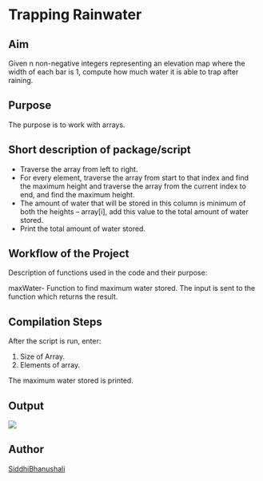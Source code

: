 # Trapping Rainwater 

## Aim

Given n non-negative integers representing an elevation map where the width of each bar is 1, compute how much water it is able to trap after raining.

## Purpose

The purpose is to work with arrays.


## Short description of package/script

- Traverse the array from left to right.
- For every element, traverse the array from start to that index and find the maximum height and traverse the array from the current index to end, and find the maximum   height.
-  The amount of water that will be stored in this column is minimum of both the heights – array[i], add this value to the total amount of water stored.
-  Print the total amount of water stored.


## Workflow of the Project

Description of functions used in the code and their purpose:

maxWater- Function to find maximum water stored.
The input is sent to the function which returns the result.


## Compilation Steps

After the script is run, enter:

1. Size of Array.
2. Elements of array.

The maximum water stored is printed.


## Output

![](Images/ouputimg5.jpg)


## Author

[SiddhiBhanushali](https://github.com/siddhi-244)
